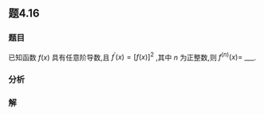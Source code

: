 ## 题4.16
### 题目
已知函数 $f( x)$ 具有任意阶导数,且 ${f}^{\prime }( x)  = {\lbrack  f( x) \rbrack  }^{2}$ ,其中 $n$ 为正整数,则 ${f}^{( n) }( x)  =$  ___.
### 分析

### 解